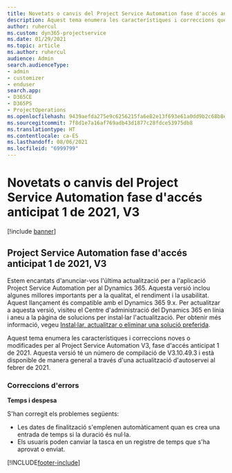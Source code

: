 ```yaml
---
title: Novetats o canvis del Project Service Automation fase d'accés anticipat 1 de 2021, V3
description: Aquest tema enumera les característiques i correccions que estan disponibles a Project Service Automation fase d'accés anticipat 1 de 2021, V3.
author: ruhercul
ms.custom: dyn365-projectservice
ms.date: 01/29/2021
ms.topic: article
ms.author: ruhercul
audience: Admin
search.audienceType:
- admin
- customizer
- enduser
search.app:
- D365CE
- D365PS
- ProjectOperations
ms.openlocfilehash: 9439aefda275e9c6256215fa6e82e13f693e61a0dd9b2c68b8e5273eeac4d64b
ms.sourcegitcommit: 7f8d1e7a16af769adb43d1877c28fdce53975db8
ms.translationtype: HT
ms.contentlocale: ca-ES
ms.lasthandoff: 08/06/2021
ms.locfileid: "6999799"
---
```

# <a name="whats-new-or-changed-in-project-service-automation-early-access-wave-1-2021-v3"></a>Novetats o canvis del Project Service Automation fase d'accés anticipat 1 de 2021, V3

[!include [banner](../includes/psa-now-project-operations.md)]

## <a name="project-service-automation-early-access-wave-1-2021-v3"></a>Project Service Automation fase d'accés anticipat 1 de 2021, V3

Estem encantats d'anunciar-vos l'última actualització per a l'aplicació Project Service Automation per al Dynamics 365. Aquesta versió inclou algunes millores importants per a la qualitat, el rendiment i la usabilitat. Aquest llançament és compatible amb el Dynamics 365 9.x. Per actualitzar a aquesta versió, visiteu el Centre d'administració del Dynamics 365 en línia i aneu a la pàgina de solucions per instal·lar l'actualització. Per obtenir més informació, vegeu [Instal·lar, actualitzar o eliminar una solució preferida](/power-platform/admin/install-remove-preferred-solution).

Aquest tema enumera les característiques i correccions noves o modificades per al Project Service Automation V3, fase d'accés anticipat 1 de 2021. Aquesta versió té un número de compilació de V3.10.49.3 i està disponible de manera general a través d'una actualització d'autoservei al febrer de 2021.


### <a name="bug-fixes"></a>Correccions d'errors

**Temps i despesa**

S'han corregit els problemes següents:

- Les dates de finalització s'emplenen automàticament quan es crea una entrada de temps si la duració és nul·la.
- Els usuaris poden canviar la tasca en un registre de temps que s'ha aprovat o enviat.


[!INCLUDE[footer-include](../includes/footer-banner.md)]